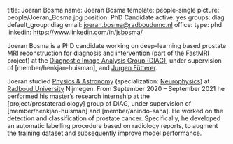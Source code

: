 title: Joeran Bosma
name: Joeran Bosma
template: people-single
picture: people/Joeran_Bosma.jpg
position: PhD Candidate
active: yes
groups: diag
default_group: diag
email: joeran.bosma@radboudumc.nl
office: 
type: phd
linkedin: https://www.linkedin.com/in/jsbosma/

Joeran Bosma is a PhD candidate working on deep-learning based prostate MRI reconstruction for diagnosis and intervention (part of the FastMRI project) at the [Diagnostic Image Analysis Group (DIAG)](https://www.diagnijmegen.nl/), under supervision of [member/henkjan-huisman], and [Jurgen Fütterer](http://magic.radboudimaging.nl/index.php/Person?name=Jurgen_F%C3%BCtterer). 

Joeran studied [Physics & Astronomy](https://www.ru.nl/english/education/masters/physics-and-astronomy/) (specialization: [Neurophysics](https://www.ru.nl/english/education/masters/neurophysics/)) at [Radboud University](https://www.ru.nl/english/) Nijmegen. From September 2020 – September 2021 he performed his master’s research internship at the [project/prostateradiology] group of DIAG, under supervision of [member/henkjan-huisman] and [member/anindo-saha]. He worked on the detection and classification of prostate cancer. Specifically, he developed an automatic labelling procedure based on radiology reports, to augment the training dataset and subsequently improve model performance. 
